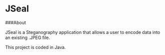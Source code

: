 JSeal
====================

###About

JSeal is a Steganography application that allows a user to encode data into an existing .JPEG file.

This project is coded in Java.